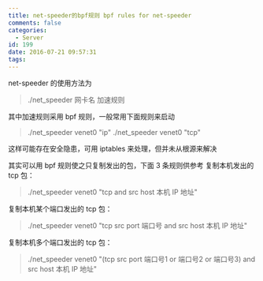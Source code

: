 ```yaml
---
title: net-speeder的bpf规则 bpf rules for net-speeder
comments: false
categories:
  - Server
id: 199
date: 2016-07-21 09:57:31
tags:
---
```

net-speeder 的使用方法为
> ./net_speeder 网卡名 加速规则

其中加速规则采用 bpf 规则，一般常用下面规则来启动
> ./net_speeder venet0 "ip" 
> ./net_speeder venet0 "tcp"

这样可能存在安全隐患，可用 iptables 来处理，但并未从根源来解决

其实可以用 bpf 规则使之只复制发出的包，下面 3 条规则供参考
复制本机发出的 tcp 包：
> ./net_speeder venet0 "tcp and src host 本机 IP 地址" 

复制本机某个端口发出的 tcp 包：
> ./net_speeder venet0 "tcp src port 端口号 and src host 本机 IP 地址"

复制本机多个端口发出的 tcp 包：
> ./net_speeder venet0 "(tcp src port 端口号1 or 端口号2 or 端口号3) and src host 本机 IP 地址" 